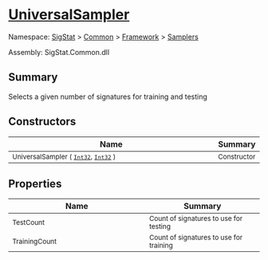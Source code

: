 # [UniversalSampler](./UniversalSampler.md)

Namespace: [SigStat]() > [Common](./../../README.md) > [Framework]() > [Samplers](./README.md)

Assembly: SigStat.Common.dll

## Summary
Selects a given number of signatures for training and testing

## Constructors

| Name | Summary | 
| --- | --- | 
| <sub>UniversalSampler ( [`Int32`](https://docs.microsoft.com/en-us/dotnet/api/System.Int32), [`Int32`](https://docs.microsoft.com/en-us/dotnet/api/System.Int32) )</sub><img style="cursor:not-allowed; width:200px;"/>| <sub>Constructor</sub>| <br>


## Properties

| Name | Summary | 
| --- | --- | 
| <sub>TestCount</sub><img style="cursor:not-allowed; width:200px;"/>| <sub>Count of signatures to use for testing</sub>| <br>
| <sub>TrainingCount</sub><img style="cursor:not-allowed; width:200px;"/>| <sub>Count of signatures to use for training</sub>| <br>


